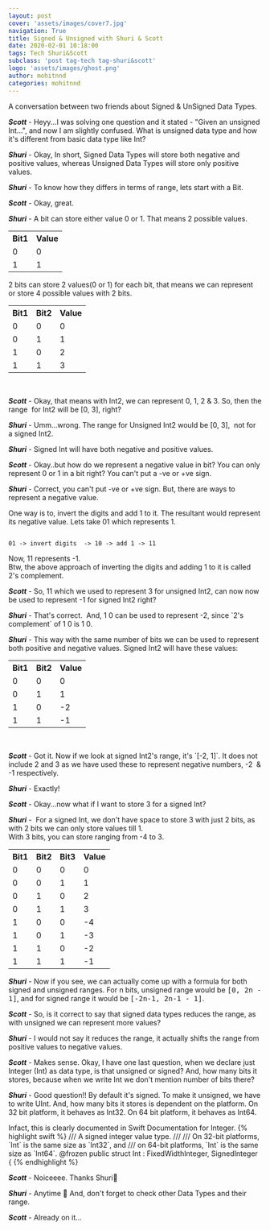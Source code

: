 ```yaml
---
layout: post
cover: 'assets/images/cover7.jpg'
navigation: True
title: Signed & Unsigned with Shuri & Scott
date: 2020-02-01 10:18:00
tags: Tech Shuri&Scott
subclass: 'post tag-tech tag-shuri&scott'
logo: 'assets/images/ghost.png'
author: mohitnnd
categories: mohitnnd
---
```


<p>A conversation between two friends about Signed & UnSigned Data Types.</p>
<p><b><em>Scott</em></b> - Heyy...I was solving one question and it stated - "Given an unsigned Int...", and now I am slightly confused. What is unsigned data type and how it's different from basic data type like Int?</p>
<p><b><em>Shuri</em></b> - Okay, In short, Signed Data Types will store both negative and positive values, whereas Unsigned Data Types will store only positive values.</p>
<p><b><em>Shuri</em></b> - To know how they differs in terms of range, lets start with a Bit.</p>
<p><b><em>Scott</em></b> - Okay, great.</p>
<p><b><em>Shuri</em></b> - A bit can store either value 0 or 1. That means 2 possible values.</p>
<table>
<tbody>
<tr>
<th>Bit1</th>
<th>Value</th>
</tr>
<tr>
<td>0</td>
<td>0</td>
</tr>
<tr>
<td>1</td>
<td>1</td>
</tr>
</tbody>
</table>
<p>2 bits can store 2 values(0 or 1) for each bit, that means we can represent or store 4 possible values with 2 bits.</p>
<table>
<tbody>
<tr>
<th>Bit1</th>
<th>Bit2</th>
<th>Value</th>
</tr>
<tr>
<td>0</td>
<td>0</td>
<td>0</td>
</tr>
<tr>
<td>0</td>
<td>1</td>
<td>1</td>
</tr>
<tr>
<td>1</td>
<td>0</td>
<td>2</td>
</tr>
<tr>
<td>1</td>
<td>1</td>
<td>3</td>
</tr>
</tbody>
</table>        
<p><b><em>Scott</em></b> - Okay, that means with Int2, we can represent 0, 1, 2 & 3. So, then the range  for Int2 will be [0, 3], right?</p>
<p><b><em>Shuri</em></b> - Umm...wrong. The range for Unsigned Int2 would be [0, 3],  not for a signed Int2.</p> 
<p><b><em>Shuri</em></b> - Signed Int will have both negative and positive values.</p> 
<p><b><em>Scott</em></b> - Okay..but how do we represent a negative value in bit? You can only represent 0 or 1 in a bit right? You can't put a -ve or +ve sign.</p>
<p><b><em>Shuri</em></b> - Correct, you can't put -ve or +ve sign. But, there are ways to represent a negative value.</p>
One way is to, invert the digits and add 1 to it. The resultant would represent its negative value.
Lets take 01 which represents 1.
<pre><code>
01 -> invert digits  -> 10 -> add 1 -> 11  
</code></pre>
Now, 11 represents -1.<br>
Btw, the above approach of inverting the digits and adding 1 to it is called 2's complement.
<p><b><em>Scott</em></b> - So, 11 which we used to represent 3 for unsigned Int2, can now now be used to represent -1 for signed Int2 right?</p>  
<p><b><em>Shuri</em></b> - That's correct.  And, 1 0 can be used to represent -2, since `2's complement` of 1 0 is 1 0.</p>
<p><b><em>Shuri</em></b> - This way with the same number of bits we can be used to represent both positive and negative values.
          Signed Int2 will have these values:</p>
<table>
<tbody>
<tr>
<th>Bit1</th>
<th>Bit2</th>
<th>Value</th>
</tr>
<tr>
<td>0</td>
<td>0</td>
<td>0</td>
</tr>
<tr>
<td>0</td>
<td>1</td>
<td>1</td>
</tr>
<tr>
<td>1</td>
<td>0</td>
<td>-2</td>
</tr>
<tr>
<td>1</td>
<td>1</td>
<td>-1</td>
</tr>
</tbody>
</table>       

<p><b><em>Scott</em></b> - Got it. Now if we look at signed Int2's range, it's `[-2, 1]`. It does not include 2 and 3 as we have used these to represent negative numbers, -2  & -1 respectively.</p>
<p><b><em>Shuri</em></b> - Exactly!</p>
<p><b><em>Scott</em></b>  - Okay...now what if I want to store 3 for a signed Int?</p>
<p><b><em>Shuri</em></b>  -  For a signed Int, we don't have space to store 3 with just 2 bits, as with 2 bits we can only store values till 1.<br> With 3 bits, you can store ranging from -4 to 3.</p>

<table>
<tbody>
<tr>
<th>Bit1</th>
<th>Bit2</th>
<th>Bit3</th>
<th>Value</th>
</tr>
<tr>
<td>0</td>
<td>0</td>
<td>0</td>
<td>0</td>
</tr>
<tr>
<td>0</td>
<td>0</td>
<td>1</td>
<td>1</td>
</tr>
<tr>
<td>0</td>
<td>1</td>
<td>0</td>
<td>2</td>
</tr>
<tr>
<td>0</td>
<td>1</td>
<td>1</td>
<td>3</td>
</tr>
<tr>
<td>1</td>
<td>0</td>
<td>0</td>
<td>-4</td>
</tr>
<tr>
<td>1</td>
<td>0</td>
<td>1</td>
<td>-3</td>
</tr>
<tr>
<td>1</td>
<td>1</td>
<td>0</td>
<td>-2</td>
</tr>
<tr>
<td>1</td>
<td>1</td>
<td>1</td>
<td>-1</td>
</tr>
</tbody>
</table> 

<p><b><em>Shuri</em></b> - Now if you see, we can actually come up with a formula for both signed and unsigned ranges.
For n bits, unsigned range would be <samp>[0, 2n - 1]</samp>, and for signed range it would be <samp>[-2n-1, 2n-1 - 1]</samp>.</p>
<p><b><em>Scott</em></b> - So, is it correct to say that signed data types reduces the range, as with unsigned we can represent more values?</p>
<p><b><em>Shuri</em></b> - I would not say it reduces the range, it actually shifts the range from positive values to negative values.</p>
<p><b><em>Scott</em></b> - Makes sense. Okay, I have one last question, when we declare just Integer (Int) as data type, is that unsigned or signed? And, how many bits it stores, because when we write Int we don't mention number of bits there?</p>
<p><b><em>Shuri</em></b> - Good question!! By default it's signed. To make it unsigned, we have to write UInt. And, how many bits it stores is dependent on the platform. On 32 bit platform, it behaves as Int32. On 64 bit platform, it behaves as Int64.</p>
Infact, this is clearly documented in Swift Documentation for Integer.
{% highlight swift %}
/// A signed integer value type.
///
/// On 32-bit platforms, `Int` is the same size as `Int32`, and
/// on 64-bit platforms, `Int` is the same size as `Int64`.
@frozen public struct Int : FixedWidthInteger, SignedInteger {
{% endhighlight %}

<p><b><em>Scott</em></b> - Noiceeee. Thanks Shuri🙂</p>
<p><b><em>Shuri</em></b> - Anytime 🙂 And, don't forget to check other Data Types and their range.</p>
<p><b><em>Scott</em></b> - Already on it... </p>